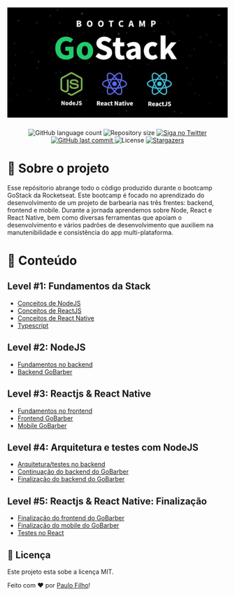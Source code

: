 <h1 align="center">
    <img alt="Bootcamp GoStack" title="Bootcamp GoStack" src="./.github/banner.png" />
</h1>

<p align="center">
  <img alt="GitHub language count" src="https://img.shields.io/github/languages/count/paulocf92/rs-bootcamp-v11?color=%2304D361">

  <img alt="Repository size" src="https://img.shields.io/github/repo-size/paulocf92/rs-bootcamp-v11">

  <a href="https://www.twitter.com/paulocf92/">
    <img alt="Siga no Twitter" src="https://img.shields.io/twitter/url?url=https%3A%2F%2Fgithub.com%2Fpaulocf92%2Frs-bootcamp-v11">
  </a>
	
  
  <a href="https://github.com/paulocf92/rs-bootcamp-v11/commits/master">
    <img alt="GitHub last commit" src="https://img.shields.io/github/last-commit/paulocf92/rs-bootcamp-v11">
  </a>

  <img alt="License" src="https://img.shields.io/badge/license-MIT-brightgreen">
   <a href="https://github.com/paulocf92/rs-bootcamp-v11/stargazers">
    <img alt="Stargazers" src="https://img.shields.io/github/stars/paulocf92/rs-bootcamp-v11?style=social">
  </a>
</p>

# 🚀 Sobre o projeto

Esse repósitorio abrange todo o código produzido durante o bootcamp GoStack da Rocketseat. Este bootcamp é focado no aprendizado do desenvolvimento de um projeto de barbearia nas três frentes: backend, frontend e mobile. Durante a jornada aprendemos sobre Node, React e React Native, bem como diversas ferramentas que apoiam o desenvolvimento e vários padrões de desenvolvimento que auxiliem na manutenibilidade e consistência do app multi-plataforma.

# 📑 Conteúdo

## Level #1: Fundamentos da Stack

- [Conceitos de NodeJS](level1/backend)
- [Conceitos de ReactJS](level1/frontend)
- [Conceitos de React Native](level1/mobile)
- [Typescript](level1/typescript)

## Level #2: NodeJS

- [Fundamentos no backend](level2/backend-fundamentals)
- [Backend GoBarber](level2/backend-gobarber)

## Level #3: Reactjs & React Native

- [Fundamentos no frontend](level3/frontend-fundamentals)
- [Frontend GoBarber](level3/frontend-gobarber)
- [Mobile GoBarber](level3/mobile-gobarber)

## Level #4: Arquitetura e testes com NodeJS

- [Arquitetura/testes no backend](level4/backend-tests)
- [Continuação do backend do GoBarber](level4/backend-gobarber-continuation)
- [Finalização do backend do GoBarber](level4/backend-gobarber-finalize)

## Level #5: Reactjs & React Native: Finalização

- [Finalização do frontend do GoBarber](level5/frontend-gobarber-finalize)
- [Finalização do mobile do GoBarber](level5/mobile-gobarber-finalize)
- [Testes no React](level5/react-tests)

## 📝 Licença

Este projeto esta sobe a licença MIT.

Feito com ❤️ por [Paulo Filho](https://www.linkedin.com/in/paulo-cezar-bueno-barbosa-filho-339833191/)!

